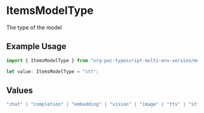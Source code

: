 # ItemsModelType

The type of the model

## Example Usage

```typescript
import { ItemsModelType } from "orq-poc-typescript-multi-env-version/models/operations";

let value: ItemsModelType = "stt";
```

## Values

```typescript
"chat" | "completion" | "embedding" | "vision" | "image" | "tts" | "stt" | "rerank"
```